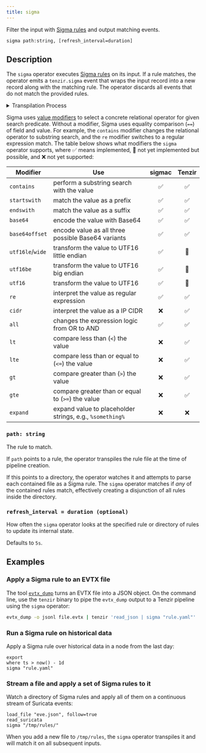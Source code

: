 ```yaml
---
title: sigma
---
```


Filter the input with [Sigma rules][sigma] and output matching events.

[sigma]: https://github.com/SigmaHQ/sigma

```tql
sigma path:string, [refresh_interval=duration]
```

## Description

The `sigma` operator executes [Sigma rules](https://github.com/SigmaHQ/sigma) on
its input. If a rule matches, the operator emits a `tenzir.sigma` event that
wraps the input record into a new record along with the matching rule. The
operator discards all events that do not match the provided rules.

<details>
<summary> Transpilation Process </summary>

For each rule, the operator transpiles the YAML into an
[expression](/references/language/expressions) and instantiates a [`where`](where)
operator, followed by assignments to generate an output. Here's how the
transpilation works. The Sigma rule YAML format requires a `detection` attribute
that includes a map of named sub-expression called *search identifiers*. In
addition, `detection` must include a final `condition` that combines search
identifiers using boolean algebra (AND, OR, and NOT) or syntactic sugar to
reference groups of search expressions, e.g., using the `1/all of *` or plain
wildcard syntax. Consider the following `detection` embedded in a rule:

```yaml
detection:
  foo:
    a: 42
    b: "evil"
  bar:
    c: 1.2.3.4
  condition: foo or not bar
```

We translate this rule piece by building a symbol table of all keys (`foo` and
`bar`). Each sub-expression is a valid expression in itself:

1. `foo`: `a == 42 && b == "evil"`
2. `bar`: `c == 1.2.3.4`

Finally, we combine the expression according to `condition`:

```tql
(a == 42 && b == "evil") || ! (c == 1.2.3.4)
```

We parse the YAML string values according to Tenzir's richer data model, e.g.,
the expression `c: 1.2.3.4` becomes a field named `c` and value `1.2.3.4` of
type `ip`, rather than a `string`. Sigma also comes with its own [event
taxonomy](https://github.com/SigmaHQ/sigma-specification/blob/main/Taxonomy_specification)
to standardize field names. The `sigma` operator currently does not normalize
fields according to this taxonomy but rather takes the field names verbatim from
the search identifier.

</details>

Sigma uses [value
modifiers](https://github.com/SigmaHQ/sigma-specification/blob/main/Sigma_specification.md#value-modifiers)
to select a concrete relational operator for given search predicate. Without a
modifier, Sigma uses equality comparison (`==`) of field and value. For example,
the `contains` modifier changes the relational operator to substring search, and
the `re` modifier switches to a regular expression match. The table below shows
what modifiers the `sigma` operator supports, where ✅ means implemented, 🚧 not
yet implemented but possible, and ❌ not yet supported:

| Modifier         | Use                                                      | sigmac | Tenzir |
| ---------------- | -------------------------------------------------------- | :----: | :----: |
| `contains`       | perform a substring search with the value                |   ✅   |   ✅   |
| `startswith`     | match the value as a prefix                              |   ✅   |   ✅   |
| `endswith`       | match the value as a suffix                              |   ✅   |   ✅   |
| `base64`         | encode the value with Base64                             |   ✅   |   ✅   |
| `base64offset`   | encode value as all three possible Base64 variants       |   ✅   |   ✅   |
| `utf16le`/`wide` | transform the value to UTF16 little endian               |   ✅   |   🚧   |
| `utf16be`        | transform the value to UTF16 big endian                  |   ✅   |   🚧   |
| `utf16`          | transform the value to UTF16                             |   ✅   |   🚧   |
| `re`             | interpret the value as regular expression                |   ✅   |   ✅   |
| `cidr`           | interpret the value as a IP CIDR                         |   ❌   |   ✅   |
| `all`            | changes the expression logic from OR to AND              |   ✅   |   ✅   |
| `lt`             | compare less than (`<`) the value                        |   ❌   |   ✅   |
| `lte`            | compare less than or equal to (`<=`) the value           |   ❌   |   ✅   |
| `gt`             | compare greater than (`>`) the value                     |   ❌   |   ✅   |
| `gte`            | compare greater than or equal to (`>=`) the value        |   ❌   |   ✅   |
| `expand`         | expand value to placeholder strings, e.g., `%something%` |   ❌   |   ❌   |

### `path: string`

The rule to match.

If `path` points to a rule, the operator transpiles the rule file at the time of
pipeline creation.

If this points to a directory, the operator watches it and attempts to parse
each contained file as a Sigma rule. The `sigma` operator matches if *any* of
the contained rules match, effectively creating a disjunction of all rules
inside the directory.

### `refresh_interval = duration (optional)`

How often the `sigma` operator looks at the specified rule or directory of rules
to update its internal state.

Defaults to `5s`.

## Examples

### Apply a Sigma rule to an EVTX file

The tool [`evtx_dump`](https://github.com/omerbenamram/evtx) turns an EVTX file
into a JSON object. On the command line, use the `tenzir` binary to pipe the
`evtx_dump` output to a Tenzir pipeline using the `sigma` operator:

```bash
evtx_dump -o jsonl file.evtx | tenzir 'read_json | sigma "rule.yaml"'
```

### Run a Sigma rule on historical data

Apply a Sigma rule over historical data in a node from the last day:

```tql
export
where ts > now() - 1d
sigma "rule.yaml"
```

### Stream a file and apply a set of Sigma rules to it

Watch a directory of Sigma rules and apply all of them on a continuous stream of
Suricata events:

```tql
load_file "eve.json", follow=true
read_suricata
sigma "/tmp/rules/"
```

When you add a new file to `/tmp/rules`, the `sigma` operator transpiles it and
will match it on all subsequent inputs.
